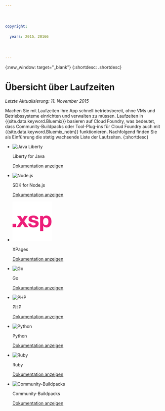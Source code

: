 ```yaml
---

 

copyright:

  years: 2015，20166

 

---
```


{:new_window: target="_blank"}
{:shortdesc: .shortdesc}

# Übersicht über Laufzeiten
*Letzte Aktualisierung: 11. November 2015*

Machen Sie mit Laufzeiten Ihre App schnell betriebsbereit, ohne VMs und Betriebssysteme einrichten und verwalten zu müssen. Laufzeiten in {{site.data.keyword.Bluemix}} basieren auf Cloud Foundry, was bedeutet, dass Community-Buildpacks oder Tool-Plug-ins für Cloud Foundry auch mit {{site.data.keyword.Bluemix_notm}} funktionieren. Nachfolgend finden Sie als Einführung die stetig wachsende Liste der Laufzeiten.
{:shortdesc}

<ul class="runtimeIconList">
<li>
<p class="runtimeIcon"><img src="images/javaweb_featured.svg" alt="Java Liberty" /></p>
<p class="runtimeTitle">Liberty for Java</p>
<p class="runtimeLink"><a format="html" href="../starters/liberty/index.html" scope="peer">Dokumentation anzeigen</a></p>
</li>
<li>
<p class="runtimeIcon"><img src="images/node_featured.svg" alt="Node.js" /></p>
<p class="runtimeTitle">SDK for Node.js</p>
<p class="runtimeLink"><a format="html" href="../runtimes/nodejs/index.html" scope="peer">Dokumentation anzeigen</a></p>
</li>
<li>
<p class="runtimeIcon"><img src="images/xpages_featured.svg" alt="XPages" /></p>
<p class="runtimeTitle">XPages</p>
<p class="runtimeLink"><a format="html" href="../starters/xpages/index.html" scope="peer">Dokumentation anzeigen</a></p>
</li>
<li>
<p class="runtimeIcon"><img src="images/go_featured.svg" alt="Go" /></p>
<p class="runtimeTitle">Go</p>
<p class="runtimeLink"><a format="html" href="../runtimes/go/index.html" scope="peer">Dokumentation anzeigen</a></p>
</li>
<li>
<p class="runtimeIcon"><img src="images/php_featured.svg" alt="PHP" /></p>
<p class="runtimeTitle">PHP</p>
<p class="runtimeLink"><a format="html" href="../runtimes/php/index.html" scope="peer">Dokumentation anzeigen</a></p>
</li>
<li>
<p class="runtimeIcon"><img src="images/python_featured.svg" alt="Python" /></p>
<p class="runtimeTitle">Python</p>
<p class="runtimeLink"><a format="html" href="../runtimes/python/index.html" scope="peer">Dokumentation anzeigen</a></p>
</li>
<li>
<p class="runtimeIcon"><img src="images/ruby_featured.svg" alt="Ruby" /></p>
<p class="runtimeTitle">Ruby</p>
<p class="runtimeLink"><a format="html" href="../runtimes/ruby/index.html" scope="peer">Dokumentation anzeigen</a></p>
</li>
<li>
<p class="runtimeIcon"><img src="images/byod_featured.png" alt="Community-Buildpacks" /></p>
<p class="runtimeTitle">Community-Buildpacks</p>
<p class="runtimeLink"><a format="html" href="byob.html" scope="peer">Dokumentation anzeigen</a></p>
</li>
</ul>
